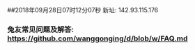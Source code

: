 ##2018年09月28日07时12分07秒 新址: 142.93.115.176
### 兔友常见问题及解答: https://github.com/wanggonging/d/blob/w/FAQ.md
